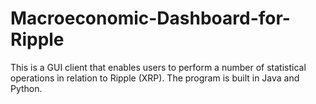 # Macroeconomic-Dashboard-for-Ripple
This is a GUI client that enables users to perform a number of statistical operations in relation to Ripple (XRP). The program is built in Java and Python. 
